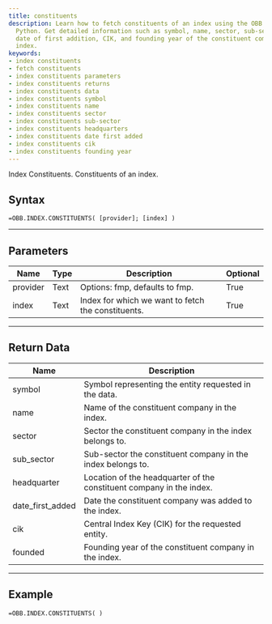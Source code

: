```yaml
---
title: constituents
description: Learn how to fetch constituents of an index using the OBB library in
  Python. Get detailed information such as symbol, name, sector, sub-sector, headquarters,
  date of first addition, CIK, and founding year of the constituent companies in the
  index.
keywords: 
- index constituents
- fetch constituents
- index constituents parameters
- index constituents returns
- index constituents data
- index constituents symbol
- index constituents name
- index constituents sector
- index constituents sub-sector
- index constituents headquarters
- index constituents date first added
- index constituents cik
- index constituents founding year
---
```


<!-- markdownlint-disable MD041 -->

Index Constituents. Constituents of an index.

## Syntax

```excel wordwrap
=OBB.INDEX.CONSTITUENTS( [provider]; [index] )
```

---

## Parameters

| Name | Type | Description | Optional |
| ---- | ---- | ----------- | -------- |
| provider | Text | Options: fmp, defaults to fmp. | True |
| index | Text | Index for which we want to fetch the constituents. | True |

---

## Return Data

| Name | Description |
| ---- | ----------- |
| symbol | Symbol representing the entity requested in the data.  |
| name | Name of the constituent company in the index.  |
| sector | Sector the constituent company in the index belongs to.  |
| sub_sector | Sub-sector the constituent company in the index belongs to.  |
| headquarter | Location of the headquarter of the constituent company in the index.  |
| date_first_added | Date the constituent company was added to the index.  |
| cik | Central Index Key (CIK) for the requested entity.  |
| founded | Founding year of the constituent company in the index.  |
---

## Example

```excel wordwrap
=OBB.INDEX.CONSTITUENTS( )
```

